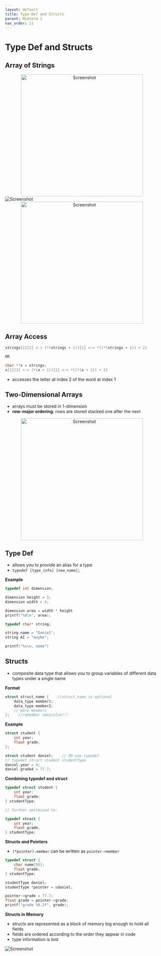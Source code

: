 ```yaml
---
layout: default
title: Type Def and Structs
parent: Midterm 2
nav_order: 11
---
```

# Type Def and Structs
## Array of Strings
<div style="text-align: center;">
  <img src="{{ '/images/Screen Shot 2024-04-02 at 12.33.00 PM.png' | relative_url }}" alt="Screenshot" width="400">
</div>

<div>
  <img src="{{ '/images/Screen Shot 2024-04-02 at 12.34.20 PM.png' | relative_url }}" alt="Screenshot">
</div>
<div style="text-align: center;">
  <img src="{{ '/images/Screen Shot 2024-04-02 at 12.34.58 PM.png' | relative_url }}" alt="Screenshot" width="400">
</div>

## Array Access

```c
strings[1][2] <-> (*(strings + 1))[2] <-> *((*(strings + 1)) + 2)

OR

char **x = strings;
x[1][2] <-> (*(x + 1))[2] <-> *((*(x + 1)) + 2)
```
- accesses the letter at index 2 of the word at index 1

## Two-Dimensional Arrays
- arrays must be stored in 1-dimension
- **row-major ordering**: rows are stored stacked one after the next
<div style="text-align: center;">
  <img src="{{ '/images/Screen Shot 2024-04-02 at 12.45.45 PM.png' | relative_url }}" alt="Screenshot" width="400">
</div>

## Type Def
- allows you to provide an alias for a type
- `typedef [type_info] [new_name];`

**Example**

```c
typedef int dimension;

dimension height = 3;
dimension width = 4;

dimension area = width * height
printf("%d\n", area);
```

```c
typedef char* string;

string name = "Daniel";
string AI = "maybe";

printf("%s\n, name")
```
## Structs
- composite data type that allows you to group variables of different data types under a single name

**Format**

```c
struct struct_name {    //struct_name is optional
	data_type member1;
	data_type member2;
	// more members
};    //remember semicolon!!!
```

**Example**

```c
struct student {
	int year;
	float grade;
};

struct student daniel;    // OR use typedef
// typedef struct student studentType
daniel.year = 4;
daniel.graded = 77.7;
```

**Combining typedef and struct**

```c
typedef struct student {
	int year;
	float grade;
} studentType;

// further optimized to:

typedef struct {
	int year;
	float grade;
} studentType;
```

**Structs and Pointers**
- `(*pointer).member` can be written as `pointer->member`

```c
typedef struct {
	char name[50];
	float grade;
} studentType;

studentType daniel;
studentType *pointer = &daniel;

pointer->grade = 77.7;
float grade = pointer->grade;
printf("grade %0.2f", grade);
```

**Structs in Memory**
- structs are represented as a block of memory big enough to hold all fields
- fields are ordered according to the order they appear in code
- type information is lost
<div>
  <img src="{{ '/images/Screen Shot 2024-04-02 at 1.12.18 PM.png' | relative_url }}" alt="Screenshot">
</div>
